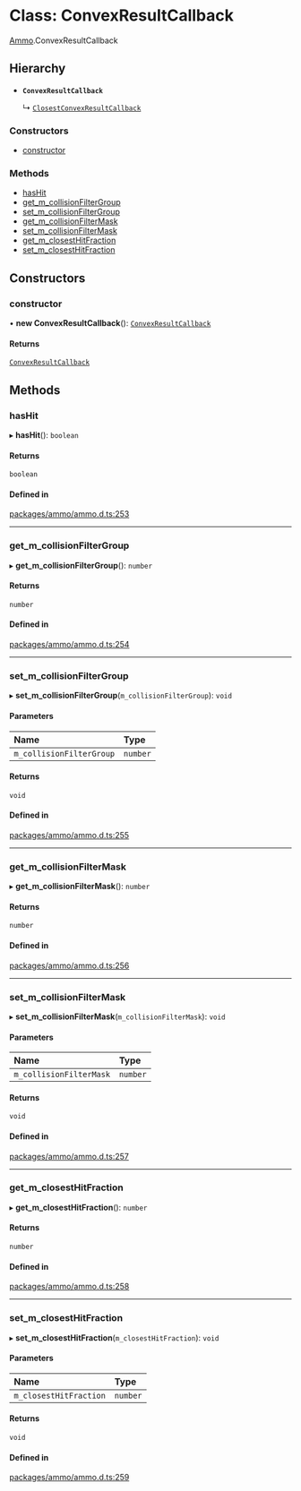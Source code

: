 # Class: ConvexResultCallback

[Ammo](../modules/Ammo.md).ConvexResultCallback

## Hierarchy

- **`ConvexResultCallback`**

  ↳ [`ClosestConvexResultCallback`](Ammo.ClosestConvexResultCallback.md)

### Constructors

- [constructor](Ammo.ConvexResultCallback.md#constructor)

### Methods

- [hasHit](Ammo.ConvexResultCallback.md#hashit)
- [get\_m\_collisionFilterGroup](Ammo.ConvexResultCallback.md#get_m_collisionfiltergroup)
- [set\_m\_collisionFilterGroup](Ammo.ConvexResultCallback.md#set_m_collisionfiltergroup)
- [get\_m\_collisionFilterMask](Ammo.ConvexResultCallback.md#get_m_collisionfiltermask)
- [set\_m\_collisionFilterMask](Ammo.ConvexResultCallback.md#set_m_collisionfiltermask)
- [get\_m\_closestHitFraction](Ammo.ConvexResultCallback.md#get_m_closesthitfraction)
- [set\_m\_closestHitFraction](Ammo.ConvexResultCallback.md#set_m_closesthitfraction)

## Constructors

### constructor

• **new ConvexResultCallback**(): [`ConvexResultCallback`](Ammo.ConvexResultCallback.md)

#### Returns

[`ConvexResultCallback`](Ammo.ConvexResultCallback.md)

## Methods

### hasHit

▸ **hasHit**(): `boolean`

#### Returns

`boolean`

#### Defined in

[packages/ammo/ammo.d.ts:253](https://github.com/Orillusion/orillusion/blob/main/packages/ammo/ammo.d.ts#L253)

___

### get\_m\_collisionFilterGroup

▸ **get_m_collisionFilterGroup**(): `number`

#### Returns

`number`

#### Defined in

[packages/ammo/ammo.d.ts:254](https://github.com/Orillusion/orillusion/blob/main/packages/ammo/ammo.d.ts#L254)

___

### set\_m\_collisionFilterGroup

▸ **set_m_collisionFilterGroup**(`m_collisionFilterGroup`): `void`

#### Parameters

| Name | Type |
| :------ | :------ |
| `m_collisionFilterGroup` | `number` |

#### Returns

`void`

#### Defined in

[packages/ammo/ammo.d.ts:255](https://github.com/Orillusion/orillusion/blob/main/packages/ammo/ammo.d.ts#L255)

___

### get\_m\_collisionFilterMask

▸ **get_m_collisionFilterMask**(): `number`

#### Returns

`number`

#### Defined in

[packages/ammo/ammo.d.ts:256](https://github.com/Orillusion/orillusion/blob/main/packages/ammo/ammo.d.ts#L256)

___

### set\_m\_collisionFilterMask

▸ **set_m_collisionFilterMask**(`m_collisionFilterMask`): `void`

#### Parameters

| Name | Type |
| :------ | :------ |
| `m_collisionFilterMask` | `number` |

#### Returns

`void`

#### Defined in

[packages/ammo/ammo.d.ts:257](https://github.com/Orillusion/orillusion/blob/main/packages/ammo/ammo.d.ts#L257)

___

### get\_m\_closestHitFraction

▸ **get_m_closestHitFraction**(): `number`

#### Returns

`number`

#### Defined in

[packages/ammo/ammo.d.ts:258](https://github.com/Orillusion/orillusion/blob/main/packages/ammo/ammo.d.ts#L258)

___

### set\_m\_closestHitFraction

▸ **set_m_closestHitFraction**(`m_closestHitFraction`): `void`

#### Parameters

| Name | Type |
| :------ | :------ |
| `m_closestHitFraction` | `number` |

#### Returns

`void`

#### Defined in

[packages/ammo/ammo.d.ts:259](https://github.com/Orillusion/orillusion/blob/main/packages/ammo/ammo.d.ts#L259)

